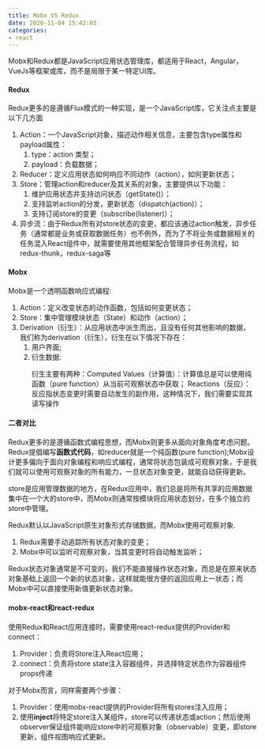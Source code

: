 ```yaml
---
title: Mobx VS Redux
date: 2020-11-04 15:42:03
categories:
- react
---
```

<p>Mobx和Redux都是JavaScript应用状态管理库，都适用于React，Angular，VueJs等框架或库，而不是局限于某一特定UI库。</p>

#### Redux
<p>Redux更多的是遵循Flux模式的一种实现，是一个JavaScript库，它关注点主要是以下几方面</p>

1. Action：一个JavaScript对象，描述动作相关信息，主要包含type属性和payload属性：
    1. type：action 类型；
    2. payload：负载数据；
2. Reducer：定义应用状态如何响应不同动作（action），如何更新状态；
3. Store：管理action和reducer及其关系的对象，主要提供以下功能：
   1. 维护应用状态并支持访问状态（getState()）；
   2. 支持监听action的分发，更新状态（dispatch(action)）；
   3. 支持订阅store的变更（subscribe(listener)）；
4. 异步流：由于Redux所有对store状态的变更，都应该通过action触发，异步任务（通常都是业务或获取数据任务）也不例外，而为了不将业务或数据相关的任务混入React组件中，就需要使用其他框架配合管理异步任务流程，如redux-thunk，redux-saga等

#### Mobx

<p>Mobx是一个透明函数响应式编程:</p>

1. Action：定义改变状态的动作函数，包括如何变更状态；
2. Store：集中管理模块状态（State）和动作（action）；
3. Derivation（衍生）：从应用状态中派生而出，且没有任何其他影响的数据，我们称为derivation（衍生），衍生在以下情况下存在：
    1. 用户界面;
    2. 衍生数据:<p>衍生主要有两种：Computed Values（计算值）：计算值总是可以使用纯函数（pure function）从当前可观察状态中获取；
Reactions（反应）：反应指状态变更时需要自动发生的副作用，这种情况下，我们需要实现其读写操作</p>

<!--more-->

#### 二者对比

<p>Redux更多的是遵循函数式编程思想，而Mobx则更多从面向对象角度考虑问题。Redux提倡编写<b>函数式代码</b>，如reducer就是一个纯函数(pure function);Mobx设计更多偏向于面向对象编程和响应式编程，通常将状态包装成可观察对象，于是我们就可以使用可观察对象的所有能力，一旦状态对象变更，就能自动获得更新。</p>

<p>store是应用管理数据的地方，在Redux应用中，我们总是将所有共享的应用数据集中在一个大的store中，而Mobx则通常按模块将应用状态划分，在多个独立的store中管理。</p>

<p>Redux默认以JavaScript原生对象形式存储数据，而Mobx使用可观察对象.

1. Redux需要手动追踪所有状态对象的变更；
2. Mobx中可以监听可观察对象，当其变更时将自动触发监听；
</p>

<p>Redux状态对象通常是不可变的，我们不能直接操作状态对象，而总是在原来状态对象基础上返回一个新的状态对象，这样就能很方便的返回应用上一状态；而Mobx中可以直接使用新值更新状态对象。</p>

#### mobx-react和react-redux

<p>使用Redux和React应用连接时，需要使用react-redux提供的Provider和connect：

1. Provider：负责将Store注入React应用；
2. connect：负责将store state注入容器组件，并选择特定状态作为容器组件props传递</p>

<p>对于Mobx而言，同样需要两个步骤：

1. Provider：使用mobx-react提供的Provider将所有stores注入应用；
2. 使用<b>inject</b>将特定store注入某组件，store可以传递状态或action；然后使用observer保证组件能响应store中的可观察对象（observable）变更，即store更新，组件视图响应式更新。</p>